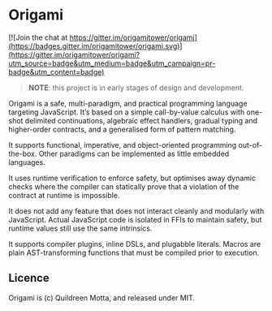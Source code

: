 # Origami

[![Join the chat at https://gitter.im/origamitower/origami](https://badges.gitter.im/origamitower/origami.svg)](https://gitter.im/origamitower/origami?utm_source=badge&utm_medium=badge&utm_campaign=pr-badge&utm_content=badge)

> **NOTE**: this project is in early stages of design and development.

Origami is a safe, multi-paradigm, and practical programming language targeting JavaScript. It’s based on a simple call-by-value calculus with one-shot delimited continuations, algebraic effect handlers, gradual typing and higher-order contracts, and a generalised form of pattern matching.

It supports functional, imperative, and object-oriented programming out-of-the-box. Other paradigms can be implemented as little embedded languages.

It uses runtime verification to enforce safety, but optimises away dynamic checks where the compiler can statically prove that a violation of the contract at runtime is impossible.

It does not add any feature that does not interact cleanly and modularly with JavaScript. Actual JavaScript code is isolated in FFIs to maintain safety, but runtime values still use the same intrinsics.

It supports compiler plugins, inline DSLs, and plugabble literals. Macros are plain AST-transforming functions that must be compiled prior to execution.

## Licence

Origami is (c) Quildreen Motta, and released under MIT.
